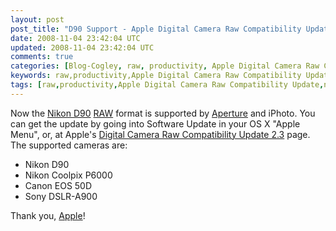 ```yaml
---           
layout: post
post_title: "D90 Support - Apple Digital Camera Raw Compatibility Update"
date: 2008-11-04 23:42:04 UTC
updated: 2008-11-04 23:42:04 UTC
comments: true
categories: [Blog-Cogley, raw, productivity, Apple Digital Camera Raw Compatibility Update, nikon d90, aperture]
keywords: raw,productivity,Apple Digital Camera Raw Compatibility Update,nikon d90,aperture
tags: [raw,productivity,Apple Digital Camera Raw Compatibility Update,nikon d90,aperture]
---
```

 

[](http://www.flickr.com/photos/81796435@N00/2962355869 "View 'Apple Aperture 2.1.2 - Still No Nikon D90 RAW Support' on Flickr.com")Now the [Nikon D90](http://rick.cogley.info/topics_files/Nikon_D90.php) [RAW](http://rick.cogley.info/topics_files/Raw.php) format is supported by [Aperture](http://rick.cogley.info/topics_files/Apple_Aperture.php) and iPhoto. You can get the update by going into Software Update in your OS X "Apple Menu", or, at Apple's [Digital Camera Raw Compatibility Update 2.3](http://www.apple.com/support/downloads/digitalcamerarawcompatibility23.html) page. The supported cameras are: 


- Nikon D90
- Nikon Coolpix P6000
- Canon EOS 50D
- Sony DSLR-A900






Thank you, [Apple](http://rick.cogley.info/topics_files/Apple.php)! 







